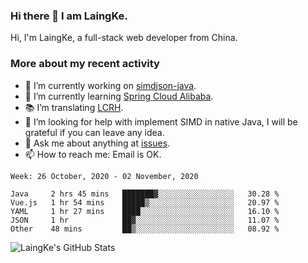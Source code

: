 ### Hi there 👋 I am LaingKe.

Hi, I'm LaingKe, a full-stack web developer from China.

### More about my recent activity

- 🔭 I’m currently working on [simdjson-java](https://github.com/laingke/simdjson-java).
- 🌱 I’m currently learning [Spring Cloud Alibaba](https://github.com/alibaba/spring-cloud-alibaba).
- :books: I’m translating [LCRH](https://github.com/LCTT/LCRH).
- 🤔 I’m looking for help with implement SIMD in native Java, I will be grateful if you can leave any idea.
- 💬 Ask me about anything at [issues](https://github.com/laingke/laingke/issues).
- 📫 How to reach me: Email is OK.

<!--START_SECTION:waka-->
```text
Week: 26 October, 2020 - 02 November, 2020

Java     2 hrs 45 mins   ███████▓░░░░░░░░░░░░░░░░░   30.28 % 
Vue.js   1 hr 54 mins    █████▒░░░░░░░░░░░░░░░░░░░   20.97 % 
YAML     1 hr 27 mins    ████░░░░░░░░░░░░░░░░░░░░░   16.10 % 
JSON     1 hr            ██▓░░░░░░░░░░░░░░░░░░░░░░   11.07 % 
Other    48 mins         ██▒░░░░░░░░░░░░░░░░░░░░░░   08.92 % 
```
<!--END_SECTION:waka-->

![LaingKe's GitHub Stats](https://github-readme-stats.vercel.app/api?username=laingke&show_icons=true&theme=nightowl&count_private=true)

